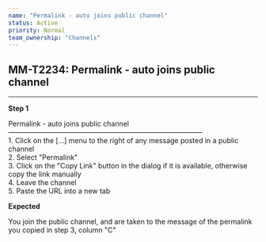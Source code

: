 ```yaml
---
name: "Permalink - auto joins public channel"
status: Active
priority: Normal
team_ownership: "Channels"
---
```


## MM-T2234: Permalink - auto joins public channel

---

**Step 1**

Permalink - auto joins public channel\
————————————————————————————\
1\. Click on the \[...] menu to the right of any message posted in a public channel\
2\. Select "Permalink"\
3\. Click on the "Copy Link" button in the dialog if it is available, otherwise copy the link manually\
4\. Leave the channel\
5\. Paste the URL into a new tab

**Expected**

You join the public channel, and are taken to the message of the permalink you copied in step 3, column "C"
